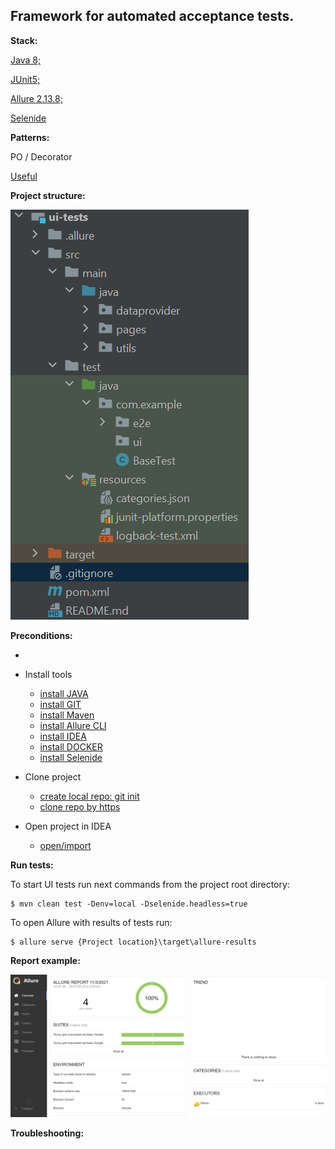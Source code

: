 ## Framework for automated acceptance tests.



**Stack:**

[Java 8;](https://www.javacodegeeks.com/java-8-features-tutorial.html?utm_content=buffer32138&utm_medium=social&utm_source=twitter.com&utm_campaign=bufferextended_annotations_supportdate/Time_API_(JSR%20310)_Interface’s_Default_andstreamsnew_java_tools/#repeating_annotations)

[JUnit5;](https://junit.org/junit5/docs/current/user-guide/#overview)

[Allure 2.13.8;](https://docs.qameta.io/allure/)

[Selenide](https://ru.selenide.org/)




**Patterns:**

PO / Decorator

[Useful](https://habr.com/ru/company/jugru/blog/338836/)


**Project structure:**


![structure](structure.png "")

**Preconditions:**

- 


- Install tools
    - [install JAVA](https://www.oracle.com/java/technologies/javase/javase-jdk8-downloads.html)
    - [install GIT](https://git-scm.com/book/ru/v2/Введение-Установка-Git)
    - [install Maven](https://habr.com/ru/post/77382/)
    - [install Allure CLI](https://docs.qameta.io/allure/)
    - [install IDEA](https://www.jetbrains.com/help/idea/installation-guide.html)
    - [install DOCKER](https://docs.docker.com/docker-for-windows/install/)
    - [install Selenide](https://4te.me/post/selenium-docker/)

- Clone project
    - [create local repo: git init](https://git-scm.com/book/ru/v2/Основы-Git-Создание-Git-репозитория)
    - [clone repo by https](https://git-scm.com/docs/git-clone)

- Open project in IDEA
    - [open/import](https://www.jetbrains.com/help/idea/import-project-or-module-wizard.html)


**Run tests:**

To start UI tests run next commands from the project root directory:
```
$ mvn clean test -Denv=local -Dselenide.headless=true
```

To open Allure with results of tests run:
```
$ allure serve {Project location}\target\allure-results
```
**Report example:**


![report](report.png "")

**Troubleshooting:**
